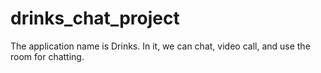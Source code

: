 # drinks_chat_project
The application name is Drinks.
In it, we can chat, video call, and use the room for chatting.
